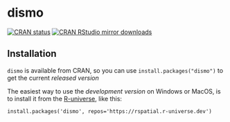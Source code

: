 # dismo

[![CRAN
status](https://www.r-pkg.org/badges/version/geosphere)](https://cran.r-project.org/package=dismo)
[![CRAN RStudio mirror downloads](http://cranlogs.r-pkg.org/badges/dismo)](http://www.r-pkg.org/pkg/dismo)


## Installation

`dismo` is available from CRAN, so you can use `install.packages("dismo")` to get the current *released version*

The easiest way to use the *development version* on Windows or MacOS, is to install it from the [R-universe](https://r-universe.dev/organizations/), like this:


```
install.packages('dismo', repos='https://rspatial.r-universe.dev')
```

